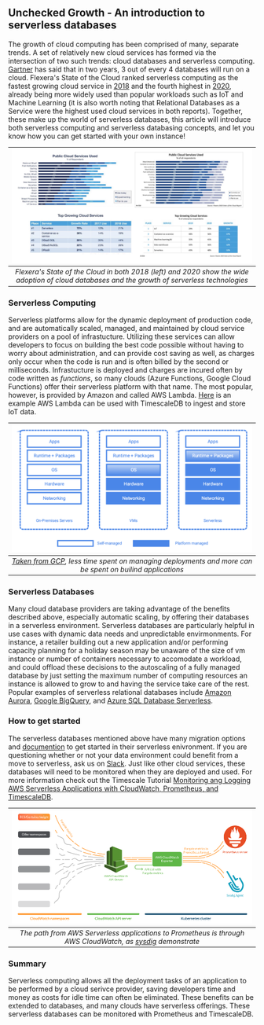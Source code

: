 ## Unchecked Growth - An introduction to serverless databases

The growth of cloud computing has been comprised of many, separate trends. A set of relatively new cloud services has formed via the intersection of two such trends: cloud databases and serverless computing. [Gartner](https://www.gartner.com/en/newsroom/press-releases/2019-07-01-gartner-says-the-future-of-the-database-market-is-the) has said that in two years, 3 out of every 4 databases will run on a cloud. Flexera's State of the Cloud ranked serverless computing as the fastest growing cloud service in [2018](https://www.suse.com/media/report/rightscale_2018_state_of_the_cloud_report.pdf) and the fourth highest in [2020](https://info.flexera.com/SLO-CM-REPORT-State-of-the-Cloud-2020), already being more widely used than popular workloads such as IoT and Machine Learning (it is also worth noting that Relational Databases as a Service were the highest used cloud services in both reports). Together, these make up the world of serverless databases, this article will introduce both serverless computing and serverless databasing concepts, and let you know how you can get started with your own instance!

|![299769BD-38FB-491C-AC9D-82F93F00D1C7.jpeg](https://github.com/PubChimps/Timescale/blob/master/images/299769BD-38FB-491C-AC9D-82F93F00D1C7.jpeg?raw=true) |  
|:--:| 
| *Flexera's State of the Cloud in both 2018 (left) and 2020 show the wide adoption of cloud databases and the growth of serverless technologies* |

### Serverless Computing

Serverless platforms allow for the dynamic deployment of production code, and are automatically scaled, managed, and maintained by cloud service providers on a pool of infrastucture. Utilizing these services can allow developers to focus on building the best code possible without having to worry about administration, and can provide cost saving as well, as charges only occur when the code is run and is often billed by the second or milliseconds. Infrastucture is deployed and charges are incured often by code written as *functions*, so many clouds (Azure Functions, Google Cloud Functions) offer their serverless platform with that name. The most popular, however, is provided by Amazon and called AWS Lambda. [Here](https://blog.timescale.com/blog/using-aws-lambda-with-timescale-cloud-for-iot-data/) is an example AWS Lambda can be used with TimescaleDB to ingest and store IoT data.

|![78231136-1E62-444A-8B72-3779D1D1F752.png](https://github.com/PubChimps/Timescale/blob/master/images/78231136-1E62-444A-8B72-3779D1D1F752.png?raw=true) |  
|:--:| 
| *[Taken from GCP](https://medium.com/google-cloud/serverless-on-google-cloud-platform-an-introduction-with-serverless-store-demo-41992dec085), less time spent on managing deployments and more can be spent on builind applications* |

### Serverless Databases

Many cloud database providers are taking advantage of the benefits described above, especially automatic scaling, by offering their databases in a serverless environment. Serverless databases are particularly helpful in use cases with dynamic data needs and unpredictable envirmonments. For instance, a retailer building out a new application and/or performing capacity planning for a holiday season may be unaware of the size of vm instance or number of containers necessary to accomodate a workload, and could offload these decisions to the autoscaling of a fully managed database by just setting the maximum number of computing resources an instance is allowed to grow to and having the service take care of the rest. Popular examples of serverless relational databases include [Amazon Aurora](https://www.google.com/url?sa=t&rct=j&q=&esrc=s&source=web&cd=&ved=2ahUKEwiepaSLycnqAhUCWqwKHb1KCiwQFjABegQIAhAB&url=https%3A%2F%2Faws.amazon.com%2Frds%2Faurora%2Fserverless%2F&usg=AOvVaw17Gf02EzB4ixJGGYhdrF0U), [Google BigQuery](https://cloud.google.com/bigquery), and [Azure SQL Database Serverless](https://techcommunity.microsoft.com/t5/azure-sql-database/optimize-price-performance-with-compute-auto-scaling-in-azure/ba-p/966149).

### How to get started

The serverless databases mentioned above have many migration options and [documention](https://cloud.google.com/bigquery-transfer/docs) to get started in their serverless enivronment. If you are questioning whether or not your data environment could benefit from a move to serverless, ask us on [Slack](https://slack.timescale.com). Just like other cloud services, these databases will need to be monitored when they are deployed and used. For more information check out the Timescale Tutorial [Monitoring ang Logging AWS Serverless Applications with CloudWatch, Prometheus, and TimescaleDB](https://github.com/PubChimps/Timescale/edit/master/README.md).

|![87364E64-A0F7-4154-B6DB-6535F83138B0.png](https://github.com/PubChimps/Timescale/blob/master/images/87364E64-A0F7-4154-B6DB-6535F83138B0.png?raw=true) |  
|:--:| 
| *The path from AWS Serverless applications to Prometheus is through AWS CloudWatch, as [sysdig](https://sysdig.com/blog/monitor-aws-fargate-prometheus/#the-rise-of-serverless) demonstrate* |

### Summary

Serverless computing allows all the deployment tasks of an application to be performed by a cloud serivce provider, saving developers time and money as costs for idle time can often be eliminated. These benefits can be extended to databases, and many clouds have serverless offerings. These serverless databases can be monitored with Prometheus and TimescaleDB.
